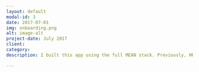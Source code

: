 ```yaml
---
layout: default
modal-id: 3
date: 2017-07-01
img: onboarding.png
alt: image-alt
project-date: July 2017
client: 
category: 
description: I built this app using the full MEAN stack. Previously, HR was boarding candidates by pen & paper which caused a lack of data to be analyze as well as increased the liklihood of incorrect information. This tool has been implemented since mid-2017 and has increased the turn-around on candidates being boarded by about 300%. In a fast-paced sales environment things need to be handled as fast as possible while maintaining the integrity of the work so this was a much needed tool.

---
```

